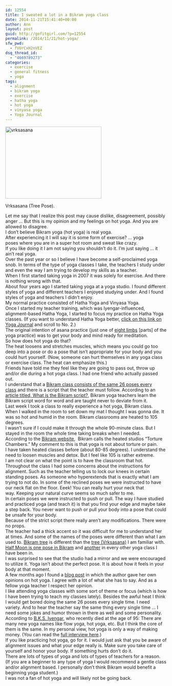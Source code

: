 ```yaml
---
id: 12554
title: I sweated a lot in a Bikram yoga class
date: 2014-11-21T15:41:40+00:00
author: Ann
layout: post
guid: http://gofitgirl.com/?p=12554
permalink: /2014/11/21/hot-yoga/
sfw_pwd:
  - fVUrCxH2nVEZ
dsq_thread_id:
  - "4669789273"
categories:
  - exercise
  - general fitness
  - yoga
tags:
  - alignment
  - bikram yoga
  - exercise
  - hatha yoga
  - hot yoga
  - vinyasa yoga
  - Yoga Journal
---
```

<div id="attachment_12036" style="width: 310px" class="wp-caption alignleft">
  <a href="http://gofitgirl.com/2014/06/official/img_0663/" rel="attachment wp-att-12036"><img class="size-medium wp-image-12036" src="http://gofitgirl.com/wp-content/uploads/2014/06/IMG_0663-300x225.jpg" alt="vrksasana" width="300" height="225" /></a>
  
  <p class="wp-caption-text">
    Vrksasana (Tree Pose).
  </p>
</div>

  
Let me say that I realize this post may cause dislike, disagreement, possibly anger &#8230; But this is my opinion and my feelings on hot yoga. And you are allowed to disagree.  
I don&#8217;t believe Bikram yoga (hot yoga) is real yoga.  
After experiencing it I will say it is some form of exercise? &#8230; yoga poses where you are in a super hot room and sweat like crazy.  
If you like doing it I am not saying you shouldn&#8217;t do it. I&#8217;m just saying &#8230; it ain&#8217;t real yoga.  
Over the past year or so I believe I have become a self-proclaimed yoga snob. In terms of the type of yoga classes I take, the teachers I study under and even the way I am trying to develop my skills as a teacher.  
When I first started taking yoga in 2007 it was solely for exercise. And there is nothing wrong with that.  
About four years ago I started taking yoga at a yoga studio. I found different styles of yoga and different teachers I enjoyed studying under. And I found styles of yoga and teachers I didn&#8217;t enjoy.  
My normal practice consisted of Hatha Yoga and Vinyasa Yoga.  
Once I started my teacher training, which was Iyengar-influenced, alignment-based Hatha Yoga, I started to focus my practice on Hatha Yoga classes. (If you want to understand Hatha Yoga better, [click on this link on Yoga Journal](http://www.yogajournal.com/article/beginners/yoga-questions-answered/) and scroll to No. 2.)  
The original intention of asana practice (just one of [eight limbs](http://www.yogajournal.com/article/beginners/the-eight-limbs/) [parts] of the yoga practice) was to get your body and mind ready for meditation.  
So how does hot yoga do that?  
The heat loosens and stretches muscles, which means you could go too deep into a pose or do a pose that isn&#8217;t appropriate for your body and you could hurt yourself. (Now, someone can hurt themselves in any yoga class or exercise class. The heat can emphasize this.)  
Friends have told me they feel like they are going to pass out, throw up and/or die during a hot yoga class. I had one friend who actually passed out.  
I understand that a [Bikram class consists of the same 26 poses every class](http://lovinglifebodymindsoul.files.wordpress.com/2013/03/bikram-yoga-poses-chart.jpg) and there is a script that the teacher must follow. According to an [article titled, What is the Bikram script?](http://livehealthy.chron.com/bikram-script-8698.html), Bikram yoga teachers learn the Bikram script word for word and are taught never to deviate from it.  
Last week I took a class to really experience a hot yoga, Bikram class.  
When I walked in the room to set down my mat I thought I was gonna die. It was so hot and humid in the room. Bikram classrooms are heated to 105 degrees.  
I wasn&#8217;t sure if I could make it through the whole 90-minute class. But I stayed in the room the whole time taking breaks when I needed.  
According to the [Bikram website](http://www.bikramyoga.com/BikramYoga/about_bikram_yoga.php),  Bikram calls the heated studios “Torture Chambers.” My comment to this is that yoga is not about torture or pain.  
I have taken heated classes before (about 80-85 degrees). I understand the need to loosen muscles and detox. But I feel like 105 is rather extreme.  
I am not clear on what the point is to have the classroom that hot.  
Throughout the class I had some concerns about the instructions for alignment. Such as the teacher telling us to lock our knees in certain standing poses. As someone who hyperextends that is exactly what I am trying to not do. In some of the reclined poses we were instructed to have our neck flat on the floor. Eeek! You can really hurt your neck that way. Keeping your natural curve seems so much safer to me.  
In certain poses we were instructed to push or pull. The way I have studied and practiced yoga (and teach it) is that you find your edge and maybe take a step back. You never want to push or pull your body into a pose that could be unsafe for your body.  
Because of the strict script there really aren&#8217;t any modifications. There were no props.  
The teacher had a thick accent so it was difficult for me to understand her at times. And some of the names of the poses were different than what I am used to. [Bikram tree](http://yogadallas.com/byd/wp-content/uploads/2012/10/tree1-600x338.jpg) is different than the [tree (Vrksasana)](http://static.squarespace.com/static/5008a3c6c4aa6450352d2303/t/52f12cf9e4b0c058f60953d1/1391537405233/how-to-do-tree-pose.jpg) I am familiar with. [Half Moon is one pose in Bikram](http://yogadallas.com/byd/wp-content/uploads/2012/11/halfmoon2.jpg) and [another](http://d3v7xustcq7358.cloudfront.net/images/article/basics_220_Mod1_fnl.jpg) in every other yoga class I have been in.  
I was surprised to see that the studio had a mirror and we were encouraged to utilize it. Yoga isn&#8217;t about the perfect pose. It is about how it feels in your body at that moment.  
A few months ago I found a [blog post](http://www.placeofchi.com/2014/08/hot-yoga-best-practice/) in which the author gave her own opinions on hot yoga. I agree with a lot of what she has to say. And as a fellow yoga teacher I respect her opinion.  
I like attending yoga classes with some sort of theme or focus (which is how I have been trying to teach my classes lately). Besides the awful heat I think I would get bored doing the same 26 poses every single time. I need variety. And to hear the teacher say the same thing every single time &#8230; I need some jokes and humor thrown in there as well and some personality.  
According to [B.K.S. Iyengar](http://www.bksiyengar.com/modules/guruji/guru.htm), who recently died at the age of 95: There are many new yoga names like flow yoga, hot yoga, etc. But I think the core of them is the same. In my personal view, hot yoga is only a way of making money. (You can read the [full interview here](http://www.lifeofguangzhou.com/node_981/node_989/node_993/node_1026/2011/06/21/130862162088627.shtml#sthash.ieiacwQF.dpuf).)  
If you like practicing hot yoga, go for it. I would just ask that you be aware of alignment issues and what your edge really is. Make sure you take care of yourself and honor your body. If something hurts don&#8217;t do it.  
There are lots of types of yoga and lots of types of teachers for a reason.  
(If you are a beginner to any type of yoga I would recommend a gentle class and/or alignment based. I personally don&#8217;t think Bikram would benefit a beginning yoga student.)  
I was not a fan of hot yoga and will likely not be going back.